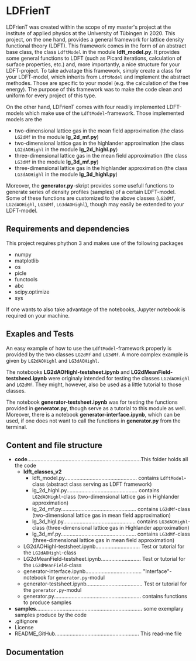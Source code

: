 # LDFrienT
LDFrienT was created within the scope of my master's project at the institute of applied physics at the University of Tübingen in 2020.
This project, on the one hand, provides a general framework for lattice density functional theory (LDFT). This framework comes in the form of an abstract base class, the class `LdftModel` in the module **ldft_model.py**. It provides some general functions to LDFT (such as Picard iterations, calculation of surface properties, etc.) and, more importantly, a nice structure for your LDFT-project. To take advatage this framework, simply create a class for your LDFT-model, which inherits from `LdftModel` and implement the abstract methodes. Those are specific to your model (e.g. the calculation of the free energy). The purpose of this framework was to make the code clean and uniform for every project of this type.

On the other hand, LDFrienT comes with four readily implemented LDFT-models which make use of the `LdftModel`-framework. Those implemented models are the
- two-dimensional lattice gas in the mean field approximation (the class `LG2dMf` in the module **lg_2d_mf.py**)
- two-dimensional lattice gas in the highlander approximation (the class `LG2dAOHighl` in the module **lg_2d_highl.py**)
- three-dimensional lattice gas in the mean field approximation (the class `LG3dMf` in the module **lg_3d_mf.py**)
- three-dimensional lattice gas in the highlander approximation (the class `LG3dAOHighl` in the module **lg_3d_highl.py**)

Moreover, the **generator.py**-skript provides some usefull functions to generate series of density profiles (samples) of a certain LDFT-model. Some of these functions are customized to the above classes (`LG2dMf`, `LG2dAOHighl`, `LG3dMf`, `LG3dAOHighl`), though may easily be extended to your LDFT-model.

## Requirements and dependencies
This project requires phython 3 and makes use of the following packages
- numpy
- matplotlib
- os
- picle
- functools
- abc
- scipy.optimize
- sys

If one wants to also take advantage of the notebooks, Jupyter notebook is required on your machine.

## Exaples and Tests
An easy example of how to use the `LdftModel`-framework properly is provided by the two classes `LG2dMf` and `LG3dMf`. A more complex example is given by `LG2dAOHighl` and `LG3dAOHighl`.

The notebooks **LG2dAOHighl-testsheet.ipynb** and **LG2dMeanField-testsheed.ipynb** were originaly intended for testing the classes `LG2dAOHighl` and `LG2dMf`. They might, however, also be used as a little tutorial to those classes.

The notebook **generator-testsheet.ipynb** was for testing the functions provided in **generator.py**, though serve as a tutorial to this module as well. Moreover, there is a notebook **generator-interface.ipynb**, which can be used, if one does not want to call the functions in **generator.py** from the terminal.

## Content and file structure
- **code**.............................................................................This folder holds all the code
  - **ldft_classes_v2** 
    - ldft_model.py................................................. contains ``LdftModel``-class (abstract class serving as LDFT framework)
    - lg_2d_highl.py................................................ contains ``LG2dAOHighl``-class (two-dimensional lattice gas in Highlander approximation)
    - lg_2d_mf.py................................................... contains ``LG2dMf``-class (two-dimensional lattice gas in mean field approximation)
    - lg_3d_higl.py................................................. contains ``LG3dAOHighl``-class (three-dimensional lattice gas in Highlander approximation)
    - lg_3d_mf.py................................................... contains ``LG3dMf``-class (three-dimensional lattice gas in mean field approximation)
  - LG2dAOHighl-testsheet.ipynb.............................. Test or tutorial for the ``LG2dAOHighl``-class
  - LG2dMeanField-testsheet.ipynb........................... Test or tutorial for the ``LG2dMeanField``-class
  - generator-interface.ipynb...................................... "Interface"-notebook for ``generator.py``-modul
  - generator-testsheet.ipynb...................................... Test or tutorial for the ``generator.py``-modul
  - generator.py........................................................... contains functions to produce samples
- **samples**........................................................................ some exemplary samples produce by the code
- .gitignore
- License
- README_GitHub......................................................... This read-me file

## Documentation

